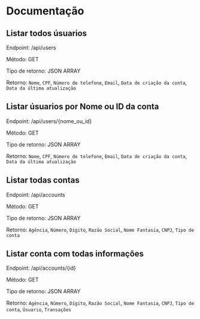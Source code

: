 # Documentação


## Listar todos úsuarios
Endpoint: /api/users

Método: GET

Tipo de retorno: JSON ARRAY

Retorno: `Nome`, `CPF`, `Número de telefone`, `Email`, `Data de criação da conta`, `Data da última atualização`


## Listar úsuarios por Nome ou ID da conta
Endpoint: /api/users/{nome_ou_id}

Método: GET

Tipo de retorno: JSON ARRAY

Retorno: `Nome`, `CPF`, `Número de telefone`, `Email`, `Data de criação da conta`, `Data da última atualização`


## Listar todas contas
Endpoint: /api/accounts

Método: GET

Tipo de retorno: JSON ARRAY

Retorno: `Agência`, `Número`, `Dígito`, `Razão Social`, `Nome Fantasia`, `CNPJ`, `Tipo de conta`


## Listar conta com todas informações
Endpoint: /api/accounts/{id}

Método: GET

Tipo de retorno: JSON ARRAY

Retorno: `Agência`, `Número`, `Dígito`, `Razão Social`, `Nome Fantasia`, `CNPJ`, `Tipo de conta`, `Úsuario`, `Transações`
